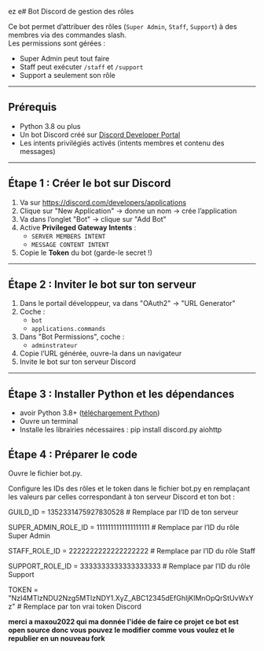 ez e# Bot Discord de gestion des rôles

Ce bot permet d’attribuer des rôles (`Super Admin`, `Staff`, `Support`) à des membres via des commandes slash.  
Les permissions sont gérées :  
- Super Admin peut tout faire  
- Staff peut exécuter `/staff` et `/support`  
- Support a seulement son rôle

---

## Prérequis

- Python 3.8 ou plus
- Un bot Discord créé sur [Discord Developer Portal](https://discord.com/developers/applications)
- Les intents privilégiés activés (intents membres et contenu des messages)

---

## Étape 1 : Créer le bot sur Discord

1. Va sur https://discord.com/developers/applications  
2. Clique sur "New Application" → donne un nom → crée l’application  
3. Va dans l’onglet "Bot" → clique sur "Add Bot"  
4. Active **Privileged Gateway Intents** :  
   - `SERVER MEMBERS INTENT`  
   - `MESSAGE CONTENT INTENT`  
5. Copie le **Token** du bot (garde-le secret !)  

---

## Étape 2 : Inviter le bot sur ton serveur

1. Dans le portail développeur, va dans "OAuth2" → "URL Generator"  
2. Coche :  
   - `bot`  
   - `applications.commands`  
3. Dans "Bot Permissions", coche :  
   - `adminstrateur`
4. Copie l’URL générée, ouvre-la dans un navigateur  
5. Invite le bot sur ton serveur Discord

---

## Étape 3 : Installer Python et les dépendances

- avoir Python 3.8+ ([téléchargement Python](https://www.python.org/downloads/))  
- Ouvre un terminal  
- Installe les librairies nécessaires :
  pip install discord.py aiohttp

## Étape 4 : Préparer le code
Ouvre le fichier bot.py.

Configure les IDs des rôles et le token dans le fichier bot.py en remplaçant les valeurs par celles correspondant à ton serveur Discord et ton bot :

GUILD_ID = 1352331475927830528  # Remplace par l’ID de ton serveur

SUPER_ADMIN_ROLE_ID = 1111111111111111111  # Remplace par l’ID du rôle Super Admin

STAFF_ROLE_ID = 2222222222222222222         # Remplace par l’ID du rôle Staff

SUPPORT_ROLE_ID = 3333333333333333333       # Remplace par l’ID du rôle Support

TOKEN = "NzI4MTIzNDU2Nzg5MTIzNDY1.XyZ_ABC12345dEfGhIjKlMnOpQrStUvWxYz"  # Remplace par ton vrai token Discord

**merci a maxou2022 qui ma donnée l'idée de faire ce projet**
**ce bot est open source donc vous pouvez le modifier comme vous voulez et le republier en un nouveau fork**

